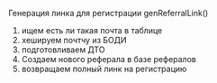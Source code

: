 





Генерация линка для регистрации genReferralLink()
1) ищем есть ли такая почта в таблице
2) хешируем почтчу из БОДИ
3) подготовливаем ДТО 
4) Создаем нового реферала в базе рефералов
5) возвращаем полный линк на регистрацию  